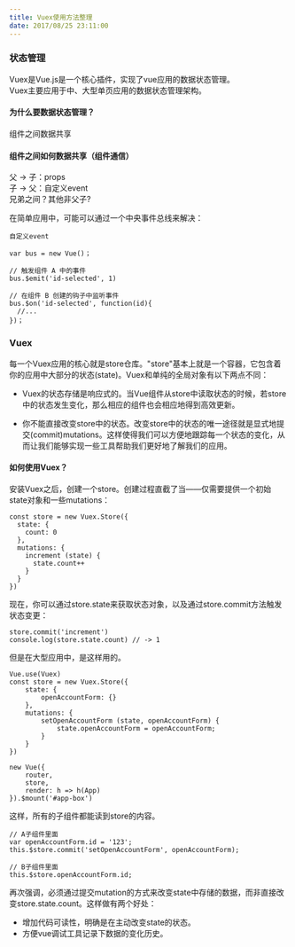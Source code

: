 ```yaml
---
title: Vuex使用方法整理
date: 2017/08/25 23:11:00
---
```


### 状态管理

Vuex是Vue.js是一个核心插件，实现了vue应用的数据状态管理。  
Vuex主要应用于中、大型单页应用的数据状态管理架构。

#### 为什么要数据状态管理？
组件之间数据共享  

#### 组件之间如何数据共享（组件通信）  

父 -> 子：props  
子 -> 父：自定义event  
兄弟之间？其他非父子?

在简单应用中，可能可以通过一个中央事件总线来解决：

<!-- more -->

    自定义event
    
    var bus = new Vue()；

    // 触发组件 A 中的事件
    bus.$emit('id-selected', 1)
    
    // 在组件 B 创建的钩子中监听事件
    bus.$on('id-selected', function(id){
      //...
    })；
   

### Vuex

每一个Vuex应用的核心就是store仓库。"store"基本上就是一个容器，它包含着你的应用中大部分的状态(state)。Vuex和单纯的全局对象有以下两点不同：

- Vuex的状态存储是响应式的。当Vue组件从store中读取状态的时候，若store中的状态发生变化，那么相应的组件也会相应地得到高效更新。

- 你不能直接改变store中的状态。改变store中的状态的唯一途径就是显式地提交(commit)mutations。这样使得我们可以方便地跟踪每一个状态的变化，从而让我们能够实现一些工具帮助我们更好地了解我们的应用。

#### 如何使用Vuex？

安装Vuex之后，创建一个store。创建过程直截了当——仅需要提供一个初始state对象和一些mutations：

    const store = new Vuex.Store({
      state: {
        count: 0
      },
      mutations: {
        increment (state) {
          state.count++
        }
      }
    })

现在，你可以通过store.state来获取状态对象，以及通过store.commit方法触发状态变更：

    store.commit('increment')
    console.log(store.state.count) // -> 1

但是在大型应用中，是这样用的。

    Vue.use(Vuex)
    const store = new Vuex.Store({
        state: {
            openAccountForm: {}
        },
        mutations: {
            setOpenAccountForm (state, openAccountForm) {
                state.openAccountForm = openAccountForm;
            }
        }
    })

    new Vue({
        router,
        store,
        render: h => h(App)
    }).$mount('#app-box')

这样，所有的子组件都能读到store的内容。
    
    // A子组件里面
    var openAccountForm.id = '123';
    this.$store.commit('setOpenAccountForm', openAccountForm);

    // B子组件里面
    this.$store.openAccountForm.id;

再次强调，必须通过提交mutation的方式来改变state中存储的数据，而非直接改变store.state.count。这样做有两个好处：
  
- 增加代码可读性，明确是在主动改变state的状态。
- 方便vue调试工具记录下数据的变化历史。
